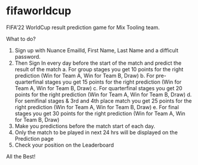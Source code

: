 # fifaworldcup
FIFA'22 WorldCup result prediction game for Mix Tooling team.

What to do?
1. Sign up with Nuance EmailId, First Name, Last Name and a difficult password.
2. Then Sign In every day before the start of the match and predict the result of the match
a. For group stages you get 10 points for the right prediction (Win for Team A, Win for Team B, Draw)
b. For pre-quarterfinal stages you get 15 points for the right prediction (Win for Team A, Win for Team B, Draw)
c. For quarterfinal stages you get 20 points for the right prediction (Win for Team A, Win for Team B, Draw)
d. For semifinal stages & 3rd and 4th place match you get 25 points for the right prediction (Win for Team A, Win for Team B, Draw)
e. For final stages you get 30 points for the right prediction (Win for Team A, Win for Team B, Draw)
3. Make you predictions before the match start of each day.
4. Only the match to be played in next 24 hrs will be displayed on the Prediction page
5. Check your position on the Leaderboard

All the Best!
